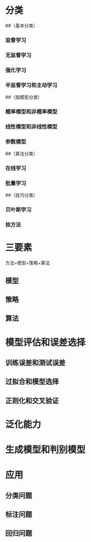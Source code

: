 # 分类
##（基本分类）
### 监督学习
### 无监督学习
### 强化学习
### 半监督学习和主动学习
##（按模型分类）
### 概率模型和非概率模型
### 线性模型和非线性模型
### 参数模型
##（算法分类）
### 在线学习
### 批量学习
##（技巧分类）
### 贝叶斯学习
### 核方法
# 三要素
方法=模型+策略+算法
## 模型
## 策略
## 算法
# 模型评估和误差选择
## 训练误差和测试误差
## 过拟合和模型选择
## 正则化和交叉验证
# 泛化能力
# 生成模型和判别模型
# 应用
## 分类问题
## 标注问题
## 回归问题
